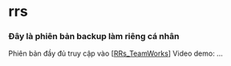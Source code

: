 # rrs
<h3>Đây là phiên bản backup làm riêng cá nhân</h3>
Phiên bản đầy đủ truy cập vào [<a href="https://github.com/hoangit2k2/lovepink">RRs_TeamWorks</a>]
Video demo: ...

